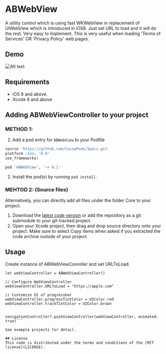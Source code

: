 # ABWebView
A utility control which is using fast WKWebView in replacement of UIWebView which is introduced in iOS8. Just set URL to load and it will do the rest. Very easy to implement. This is very useful when loading 'Terms of Services' OR 'Privacy Policy' web pages.

## Demo
![Alt text](http://i.imgur.com/pwTgDH8.gif "")

## Requirements

- iOS 8 and above.
- Xcode 8 and above


## Adding ABWebViewController to your project

### METHOD 1:
1. Add a pod entry for `ABWebView` to your Podfile

```ruby
source 'https://github.com/CocoaPods/Specs.git'
platform :ios, '8.0'
use_frameworks!

pod 'ABWebView', '~> 0.1'
``` 

2. Install the pod(s) by running `pod install`.

### MEHTOD 2: (Source files)
Alternatively, you can directly add all files under the folder Core to your project.

1. Download the [latest code version](https://github.com/asifbilal786/ABWebView/archive/master.zip) or add the repository as a git submodule to your git-tracked project.
2. Open your Xcode project, then drag and drop source directory onto your project. Make sure to select Copy items when asked if you extracted the code archive outside of your project.
 

## Usage

Create instance of ABWebViewConroller and set URLToLoad.

```
let webViewController = ABWebViewController()

// Configure WebViewController
webViewController.URLToLoad = "https://apple.com"

// Customize UI of progressbar
webViewController.progressTintColor = UIColor.red
webViewController.trackTintColor = UIColor.brown


navigationController?.pushViewController(webViewController, animated: true)```

See example projects for detail.

## License
This code is distributed under the terms and conditions of the [MIT license](LICENSE). 

